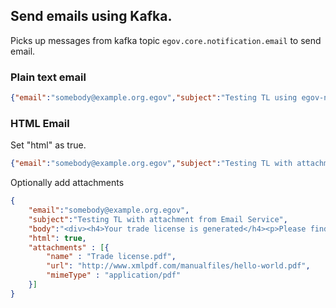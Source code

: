 ## Send emails using Kafka.

Picks up messages from kafka topic `egov.core.notification.email` to send email. 

### Plain text email
```json
{"email":"somebody@example.org.egov","subject":"Testing TL using egov-notification-email","body":"Your trade license has been generated."}]}
```

### HTML Email

Set "html" as true.

```json
{"email":"somebody@example.org.egov","subject":"Testing TL with attachment from Email Service","body":"<div><h4>Your trade license is generated</h4><p>Please keep a copy on you at all times while driving your vehicle.</p></div>", "html": true,
```

Optionally add attachments

```json
{
	"email":"somebody@example.org.egov",
	"subject":"Testing TL with attachment from Email Service",
	"body":"<div><h4>Your trade license is generated</h4><p>Please find your license certificate attached.</p></div>",
	"html": true, 
	"attachments" : [{
		"name" : "Trade license.pdf",
		"url": "http://www.xmlpdf.com/manualfiles/hello-world.pdf", 
		"mimeType" : "application/pdf"
	}]
}
```
